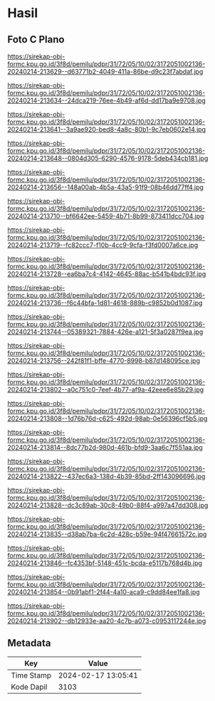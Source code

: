 # Hasil

## Foto C Plano

https://sirekap-obj-formc.kpu.go.id/3f8d/pemilu/pdpr/31/72/05/10/02/3172051002136-20240214-213629--d63771b2-4049-411a-86be-d9c23f7abdaf.jpg

https://sirekap-obj-formc.kpu.go.id/3f8d/pemilu/pdpr/31/72/05/10/02/3172051002136-20240214-213634--24dca219-76ee-4b49-af6d-dd17ba9e9708.jpg

https://sirekap-obj-formc.kpu.go.id/3f8d/pemilu/pdpr/31/72/05/10/02/3172051002136-20240214-213641--3a9ae920-bed8-4a8c-80b1-9c7eb0602e14.jpg

https://sirekap-obj-formc.kpu.go.id/3f8d/pemilu/pdpr/31/72/05/10/02/3172051002136-20240214-213648--0804d305-6290-4576-9178-5deb434cb181.jpg

https://sirekap-obj-formc.kpu.go.id/3f8d/pemilu/pdpr/31/72/05/10/02/3172051002136-20240214-213656--148a00ab-4b5a-43a5-91f9-08b46dd77ff4.jpg

https://sirekap-obj-formc.kpu.go.id/3f8d/pemilu/pdpr/31/72/05/10/02/3172051002136-20240214-213710--bf6642ee-5459-4b71-8b99-873411dcc704.jpg

https://sirekap-obj-formc.kpu.go.id/3f8d/pemilu/pdpr/31/72/05/10/02/3172051002136-20240214-213719--fc82ccc7-f10b-4cc9-9cfa-f3fd0007a6ce.jpg

https://sirekap-obj-formc.kpu.go.id/3f8d/pemilu/pdpr/31/72/05/10/02/3172051002136-20240214-213728--ea6ba7c4-4142-4645-88ac-b541b4bdc93f.jpg

https://sirekap-obj-formc.kpu.go.id/3f8d/pemilu/pdpr/31/72/05/10/02/3172051002136-20240214-213736--f6c44bfa-1d81-4618-889b-c9852b0d1087.jpg

https://sirekap-obj-formc.kpu.go.id/3f8d/pemilu/pdpr/31/72/05/10/02/3172051002136-20240214-213744--05389321-7884-426e-a121-5f3a0287f9ea.jpg

https://sirekap-obj-formc.kpu.go.id/3f8d/pemilu/pdpr/31/72/05/10/02/3172051002136-20240214-213756--242f81f1-bffe-4770-8998-b87d148095ce.jpg

https://sirekap-obj-formc.kpu.go.id/3f8d/pemilu/pdpr/31/72/05/10/02/3172051002136-20240214-213802--a0c751c0-7eef-4b77-af9a-42eee6e85b29.jpg

https://sirekap-obj-formc.kpu.go.id/3f8d/pemilu/pdpr/31/72/05/10/02/3172051002136-20240214-213808--1d76b76d-c625-492d-98ab-0e56396cf5b5.jpg

https://sirekap-obj-formc.kpu.go.id/3f8d/pemilu/pdpr/31/72/05/10/02/3172051002136-20240214-213814--8dc77b2d-980d-461b-bfd9-3aa6c7f551aa.jpg

https://sirekap-obj-formc.kpu.go.id/3f8d/pemilu/pdpr/31/72/05/10/02/3172051002136-20240214-213822--437ec6a3-138d-4b39-85bd-2ff143096696.jpg

https://sirekap-obj-formc.kpu.go.id/3f8d/pemilu/pdpr/31/72/05/10/02/3172051002136-20240214-213828--dc3c89ab-30c8-49b0-88f4-a997a47dd308.jpg

https://sirekap-obj-formc.kpu.go.id/3f8d/pemilu/pdpr/31/72/05/10/02/3172051002136-20240214-213835--d38ab7ba-6c2d-428c-b59e-94f47661572c.jpg

https://sirekap-obj-formc.kpu.go.id/3f8d/pemilu/pdpr/31/72/05/10/02/3172051002136-20240214-213846--fc4353bf-5148-451c-bcda-e5117b768d4b.jpg

https://sirekap-obj-formc.kpu.go.id/3f8d/pemilu/pdpr/31/72/05/10/02/3172051002136-20240214-213854--0b91abf1-2f44-4a10-aca9-c9dd84ee1fa8.jpg

https://sirekap-obj-formc.kpu.go.id/3f8d/pemilu/pdpr/31/72/05/10/02/3172051002136-20240214-213902--db12933e-aa20-4c7b-a073-c0953117244e.jpg


## Metadata

| Key        | Value               |
| ---------- | ------------------- |
| Time Stamp | 2024-02-17 13:05:41 |
| Kode Dapil | 3103                |




